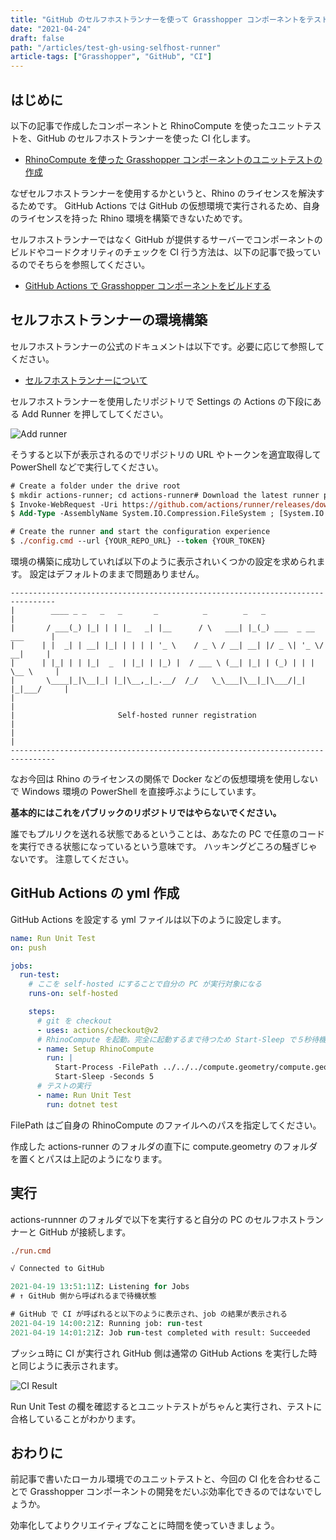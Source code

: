 ```yaml
---
title: "GitHub のセルフホストランナーを使って Grasshopper コンポーネントをテストする"
date: "2021-04-24"
draft: false
path: "/articles/test-gh-using-selfhost-runner"
article-tags: ["Grasshopper", "GitHub", "CI"]
---
```


## はじめに

以下の記事で作成したコンポーネントと RhinoCompute を使ったユニットテストを、GitHub のセルフホストランナーを使った CI 化します。

- [RhinoCompute を使った Grasshopper コンポーネントのユニットテストの作成](./test-gh-component-using-rhinocompute)

なぜセルフホストランナーを使用するかというと、Rhino のライセンスを解決するためです。
GitHub Actions では GitHub の仮想環境で実行されるため、自身のライセンスを持った Rhino 環境を構築できないためです。

セルフホストランナーではなく GitHub が提供するサーバーでコンポーネントのビルドやコードクオリティのチェックを CI 行う方法は、以下の記事で扱っているのでそちらを参照してください。

- [GitHub Actions で Grasshopper コンポーネントをビルドする](./grasshopper-ci)

## セルフホストランナーの環境構築

セルフホストランナーの公式のドキュメントは以下です。必要に応じて参照してください。

- [セルフホストランナーについて
  ](https://docs.github.com/ja/actions/hosting-your-own-runners/about-self-hosted-runners)

セルフホストランナーを使用したリポジトリで Settings の Actions の下段にある Add Runner を押してしてください。

![Add runner](https://hiron.dev/article-images/test-gh-using-selfhost-runner/add-runner.jpg)

そうすると以下が表示されるのでリポジトリの URL やトークンを適宜取得して PowerShell などで実行してください。

```ps
# Create a folder under the drive root
$ mkdir actions-runner; cd actions-runner# Download the latest runner package
$ Invoke-WebRequest -Uri https://github.com/actions/runner/releases/download/v2.277.1/actions-runner-win-x64-2.277.1.zip -OutFile actions-runner-win-x64-2.277.1.zip# Extract the installer
$ Add-Type -AssemblyName System.IO.Compression.FileSystem ; [System.IO.Compression.ZipFile]::ExtractToDirectory("$PWD/actions-runner-win-x64-2.277.1.zip", "$PWD")

# Create the runner and start the configuration experience
$ ./config.cmd --url {YOUR_REPO_URL} --token {YOUR_TOKEN}
```

環境の構築に成功していれば以下のように表示されいくつかの設定を求められます。
設定はデフォルトのままで問題ありません。

```
--------------------------------------------------------------------------------
|        ____ _ _   _   _       _          _        _   _                      |
|       / ___(_) |_| | | |_   _| |__      / \   ___| |_(_) ___  _ __  ___      |
|      | |  _| | __| |_| | | | | '_ \    / _ \ / __| __| |/ _ \| '_ \/ __|     |
|      | |_| | | |_|  _  | |_| | |_) |  / ___ \ (__| |_| | (_) | | | \__ \     |
|       \____|_|\__|_| |_|\__,_|_.__/  /_/   \_\___|\__|_|\___/|_| |_|___/     |
|                                                                              |
|                       Self-hosted runner registration                        |
|                                                                              |
--------------------------------------------------------------------------------
```

なお今回は Rhino のライセンスの関係で Docker などの仮想環境を使用しないで Windows 環境の PowerShell を直接呼ぶようにしています。

**基本的にはこれをパブリックのリポジトリではやらないでください。**

誰でもプルリクを送れる状態であるということは、あなたの PC で任意のコードを実行できる状態になっているという意味です。
ハッキングどころの騒ぎじゃないです。
注意してください。

## GitHub Actions の yml 作成

GitHub Actions を設定する yml ファイルは以下のように設定します。

```yml
name: Run Unit Test
on: push

jobs:
  run-test:
    # ここを self-hosted にすることで自分の PC が実行対象になる
    runs-on: self-hosted

    steps:
      # git を checkout
      - uses: actions/checkout@v2
      # RhinoCompute を起動。完全に起動するまで待つため Start-Sleep で５秒待機
      - name: Setup RhinoCompute
        run: |
          Start-Process -FilePath ../../../compute.geometry/compute.geometry.exe
          Start-Sleep -Seconds 5
      # テストの実行
      - name: Run Unit Test
        run: dotnet test
```

FilePath はご自身の RhinoCompute のファイルへのパスを指定してください。

作成した actions-runner のフォルダの直下に compute.geometry のフォルダを置くとパスは上記のようになります。

## 実行

actions-runnner のフォルダで以下を実行すると自分の PC のセルフホストランナーと GitHub が接続します。

```ps
./run.cmd

√ Connected to GitHub

2021-04-19 13:51:11Z: Listening for Jobs
# ↑ GitHub 側から呼ばれるまで待機状態

# GitHub で CI が呼ばれると以下のように表示され、job の結果が表示される
2021-04-19 14:00:21Z: Running job: run-test
2021-04-19 14:01:21Z: Job run-test completed with result: Succeeded
```

プッシュ時に CI が実行され GitHub 側は通常の GitHub Actions を実行した時と同じように表示されます。

![CI Result](https://hiron.dev/article-images/test-gh-using-selfhost-runner/ci-result.jpg)

Run Unit Test の欄を確認するとユニットテストがちゃんと実行され、テストに合格していることがわかります。

## おわりに

前記事で書いたローカル環境でのユニットテストと、今回の CI 化を合わせることで Grasshopper コンポーネントの開発をだいぶ効率化できるのではないでしょうか。

効率化してよりクリエイティブなことに時間を使っていきましょう。

